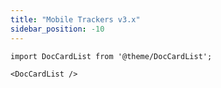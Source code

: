 ```yaml
---
title: "Mobile Trackers v3.x"
sidebar_position: -10
---
```


```mdx-code-block
import DocCardList from '@theme/DocCardList';

<DocCardList />
```
